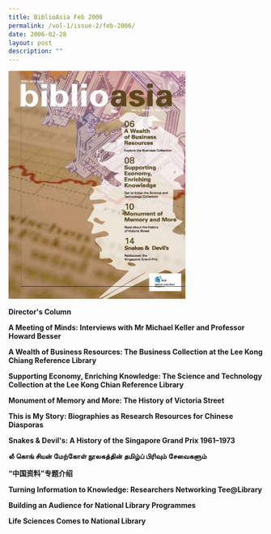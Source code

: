 ```yaml
---
title: BiblioAsia Feb 2006
permalink: /vol-1/issue-2/feb-2006/
date: 2006-02-28
layout: post
description: ""
---
```

<img style="width: 350px; height: 450px;" src="/images/vol-1-issue-2/Feb06.JPG">

**Director's Column**<br>

**A Meeting of Minds: Interviews with Mr Michael Keller and Professor Howard Besser**<br> 

**A Wealth of Business Resources: The Business Collection at the Lee Kong Chiang Reference Library**<br>

**Supporting Economy, Enriching Knowledge: The Science and Technology Collection at the Lee Kong Chian Reference Library**<br>

**Monument of Memory and More: The History of Victoria Street**<br>

**This is My Story: Biographies as Research Resources for Chinese Diasporas**<br>

**Snakes & Devil's: A History of the Singapore Grand Prix 1961–1973**<br>

**லீ கொங் சியன் மேற்கோள் நூலகத்தின் தமிழ்ப் பிரிவும் சேவைகளும்**<br>

**“中国资料”专题介绍**<br>

**Turning Information to Knowledge: Researchers Networking Tee@Library**<br>

**Building an Audience for National Library Programmes**<br> 

**Life Sciences Comes to National Library**<br>